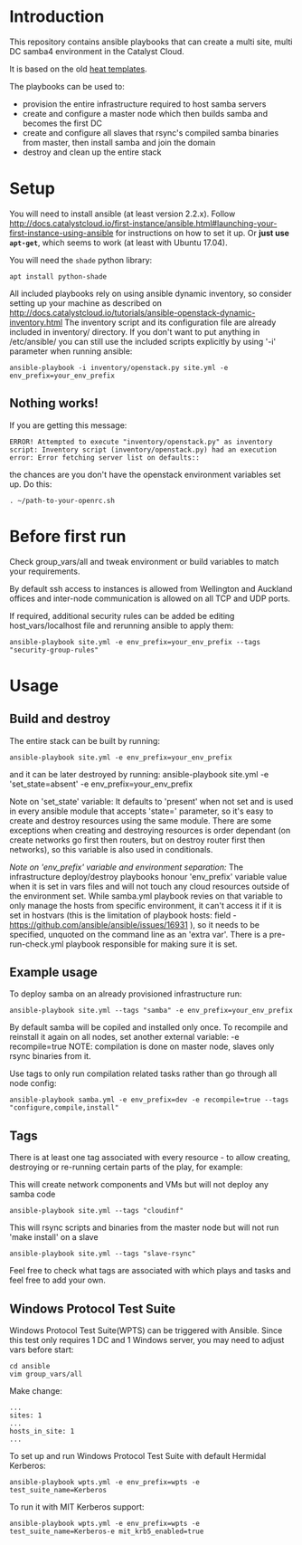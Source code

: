 # Introduction

This repository contains ansible playbooks that can create a multi site, multi DC samba4 environment in the Catalyst Cloud.

It is based on the old [heat templates](http://git.catalyst.net.nz/gw?p=samba-cloud-autobuild.git;a=blob_plain;f=yaml/single-site.yaml;h=b5d8e7a7f2edd2fba5cacf2cb30c37afd463d78c;hb=HEAD).

The playbooks can be used to:

* provision the entire infrastructure required to host samba servers
* create and configure a master node which then builds samba and becomes the first DC
* create and configure all slaves that rsync's compiled samba binaries from master, then install samba and join the domain
* destroy and clean up the entire stack

# Setup

You will need to install ansible (at least version 2.2.x). Follow <http://docs.catalystcloud.io/first-instance/ansible.html#launching-your-first-instance-using-ansible> for instructions on how to set it up. Or **just use `apt-get`**, which seems to work (at least with Ubuntu 17.04).

You will need the `shade` python library:
```
apt install python-shade
```

All included playbooks rely on using ansible dynamic inventory, so consider setting up your machine as described on <http://docs.catalystcloud.io/tutorials/ansible-openstack-dynamic-inventory.html>
The inventory script and its configuration file are already included in inventory/ directory. If you don't want to put anything in /etc/ansible/ you can still use the included scripts explicitly by using '-i' parameter when running ansible:
```
ansible-playbook -i inventory/openstack.py site.yml -e env_prefix=your_env_prefix
```

## Nothing works!

If you are getting this message:

`ERROR! Attempted to execute "inventory/openstack.py" as inventory script: Inventory script (inventory/openstack.py) had an execution error: Error fetching server list on defaults::`

the chances are you don't have the openstack environment variables set up. Do this:
```
. ~/path-to-your-openrc.sh
```

# Before first run

Check group_vars/all and tweak environment or build variables to match your requirements.

By default ssh access to instances is allowed from Wellington and Auckland offices and inter-node communication is allowed on all TCP and UDP ports.

If required, additional security rules can be added be editing host_vars/localhost file and rerunning ansible to apply them:
```
ansible-playbook site.yml -e env_prefix=your_env_prefix --tags "security-group-rules"
```

# Usage
## Build and destroy

The entire stack can be built by running:
```
ansible-playbook site.yml -e env_prefix=your_env_prefix
```
and it can be later destroyed by running:
ansible-playbook site.yml -e 'set_state=absent' -e env_prefix=your_env_prefix

Note on 'set_state' variable: It defaults to 'present' when not set and is used in every ansible module that accepts 'state=' parameter, so it's easy to create and destroy resources using the same module. There are some exceptions when creating and destroying resources is order dependant (on create networks go first then routers, but on destroy router first then networks), so this variable is also used in conditionals.

*Note on 'env_prefix' variable and environment separation:* The infrastructure deploy/destroy playbooks honour 'env_prefix' variable value when it is set in vars files and will not touch any cloud resources outside of the environment set.
While samba.yml playbook revies on that variable to only manage the hosts from specific environment, it can't access it if it is set in hostvars (this is the limitation of playbook hosts: field - <https://github.com/ansible/ansible/issues/16931> ), so it needs to be specified, unquoted on the command line as an 'extra var'.
There is a pre-run-check.yml playbook responsible for making sure it is set.


## Example usage
To deploy samba on an already provisioned infrastructure run:
```
ansible-playbook site.yml --tags "samba" -e env_prefix=your_env_prefix
```

By default samba will be copiled and installed only once. To recompile and reinstall it again on all nodes, set another external variable: -e recompile=true
NOTE: compilation is done on master node, slaves only rsync binaries from it.

Use tags to only run compilation related tasks rather than go through all node config:
```
ansible-playbook samba.yml -e env_prefix=dev -e recompile=true --tags "configure,compile,install"
```

## Tags

There is at least one tag associated with every resource - to allow creating, destroying or re-running certain parts of the play, for example:

This will create network components and VMs but will not deploy any samba code
```
ansible-playbook site.yml --tags "cloudinf"
```

This will rsync scripts and binaries from the master node but will not run 'make install' on a slave
```
ansible-playbook site.yml --tags "slave-rsync"
```

Feel free to check what tags are associated with which plays and tasks and feel free to add your own.

## Windows Protocol Test Suite
Windows Protocol Test Suite(WPTS) can be triggered with Ansible. Since this test
only requires 1 DC and 1 Windows server, you may need to adjust vars before start:

    cd ansible
    vim group_vars/all

Make change:

    ...
    sites: 1
    ...
    hosts_in_site: 1
    ...

To set up and run Windows Protocol Test Suite with default Hermidal Kerberos:

    ansible-playbook wpts.yml -e env_prefix=wpts -e test_suite_name=Kerberos

To run it with MIT Kerberos support:

    ansible-playbook wpts.yml -e env_prefix=wpts -e test_suite_name=Kerberos-e mit_krb5_enabled=true
